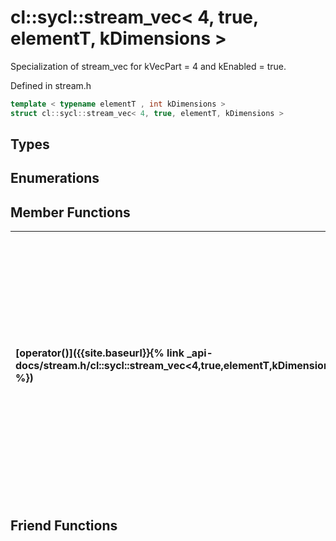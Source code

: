 ---
---
# cl::sycl::stream_vec< 4, true, elementT, kDimensions >

Specialization of stream_vec for kVecPart = 4 and kEnabled = true. 

Defined in stream.h

```cpp
template < typename elementT , int kDimensions >
struct cl::sycl::stream_vec< 4, true, elementT, kDimensions >
```

## Types

## Enumerations

## Member Functions

| [operator()]({{site.baseurl}}{% link _api-docs/stream.h/cl::sycl::stream_vec<4,true,elementT,kDimensions>/functions/operator()/index.md %}) | Inline function call operator that streams part of the vec to a stream object. This function call operator streams the w element of the vec object.  |
| :--- | :--- |


## Friend Functions

